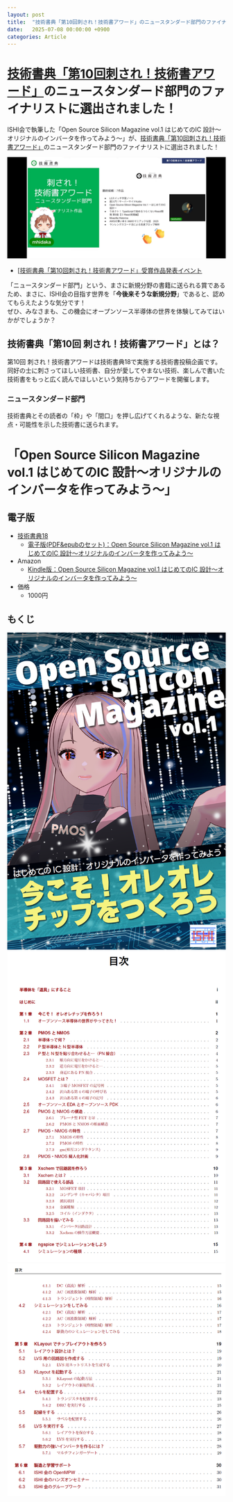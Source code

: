 ```yaml
---
layout: post
title:  "技術書典「第10回刺され！技術書アワード」のニュースタンダード部門のファイナリストに選出されました！"
date:   2025-07-08 00:00:00 +0900
categories: Article 
---
```


# [技術書典「第10回刺され！技術書アワード」](https://blog.techbookfest.org/2025/05/27/tbf18-award/)のニュースタンダード部門のファイナリストに選出されました！
ISHI会で執筆した「Open Source Silicon Magazine vol.1 はじめてのIC 設計～オリジナルのインバータを作ってみよう～」が、[技術書典「第10回刺され！技術書アワード」](https://blog.techbookfest.org/2025/05/27/tbf18-award/)のニュースタンダード部門のファイナリストに選出されました！  

  ![証拠映像](/assets/images/article/magazine/vol_1_award_nominate.png)  
  * [[技術書典「第10回刺され！技術書アワード」受賞作品発表イベント](https://www.youtube.com/live/eQ20YGrEH2w?si=V1N7MXFICeQdoFa0)

「ニュースタンダード部門」という、まさに新規分野の書籍に送られる賞であるため、まさに、ISHI会の目指す世界を「**今後来そうな新規分野**」であると、認めてもらえたような気分です！  
ぜひ、みなさまも、この機会にオープンソース半導体の世界を体験してみてはいかがでしょうか？  


## 技術書典「第10回 刺され！技術書アワード」とは？
第10回 刺され！技術書アワードは技術書典18で実施する技術書投稿企画です。同好の士に刺さってほしい技術書、自分が愛してやまない技術、楽しんで書いた技術書をもっと広く読んでほしいという気持ちからアワードを開催します。

### ニュースタンダード部門
技術書典とその読者の「枠」や「間口」を押し広げてくれるような、新たな視点・可能性を示した技術書に送られます。


# 「Open Source Silicon Magazine vol.1 はじめてのIC 設計～オリジナルのインバータを作ってみよう～」
## 電子版
* [技術書典18](https://techbookfest.org/)
    * [電子版(PDF&epubのセット)：Open Source Silicon Magazine vol.1 はじめてのIC 設計～オリジナルのインバータを作ってみよう～](https://techbookfest.org/product/3W7W1ukgkMrX6ENeBJaaYn) 
* Amazon
    * [Kindle版：Open Source Silicon Magazine vol.1 はじめてのIC 設計～オリジナルのインバータを作ってみよう～](https://www.amazon.co.jp/dp/B0F7GTBFYR)
* 価格
    * 1000円

## もくじ
  ![表紙](/assets/images/article/magazine/vol_1_cover.png)  
  ![もくじ1](/assets/images/article/magazine/vol_1_agenda1.png)  
  ![もくじ2](/assets/images/article/magazine/vol_1_agenda2.png)  
